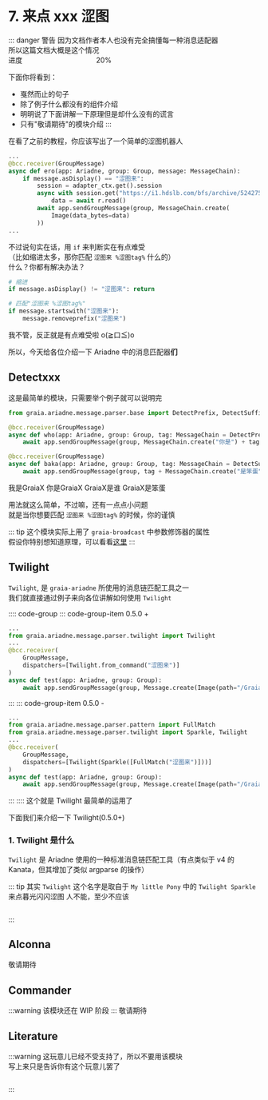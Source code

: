# 7. 来点 xxx 涩图

[>_<]: 真的好多东西啊，好难写，哭唧唧

::: danger 警告
因为文档作者本人也没有完全搞懂每一种消息适配器  
所以这篇文档大概是这个情况  
进度 <progress value="20" max="100"></progress> 20%

下面你将看到：

- 戛然而止的句子
- 除了例子什么都没有的组件介绍
- 明明说了下面讲解一下原理但是却什么没有的谎言
- 只有"敬请期待"的模块介绍
:::

在看了之前的教程，你应该写出了一个简单的涩图机器人

```python
...
@bcc.receiver(GroupMessage)
async def ero(app: Ariadne, group: Group, message: MessageChain):
    if message.asDisplay() == "涩图来":
        session = adapter_ctx.get().session
        async with session.get("https://i1.hdslb.com/bfs/archive/5242750857121e05146d5d5b13a47a2a6dd36e98.jpg") as r:
            data = await r.read()
        await app.sendGroupMessage(group, MessageChain.create(
            Image(data_bytes=data)
        ))
...
```

不过说句实在话，用 `if` 来判断实在有点难受  
（比如缩进太多，那你匹配 `涩图来 %涩图tag%` 什么的）  
什么？你都有解决办法？

```python
# 缩进
if message.asDisplay() != "涩图来": return

# 匹配"涩图来 %涩图tag%"
if message.startswith("涩图来"):
    message.removeprefix("涩图来")
```

我不管，反正就是有点难受啦 o(≧口≦)o

所以，今天给各位介绍一下 Ariadne 中的消息匹配器**们**

## Detectxxx

这是最简单的模块，只需要举个例子就可以说明完

```python
from graia.ariadne.message.parser.base import DetectPrefix, DetectSuffix

@bcc.receiver(GroupMessage)
async def who(app: Ariadne, group: Group, tag: MessageChain = DetectPrefix("我是")):
    await app.sendGroupMessage(group, MessageChain.create("你是") + tag)

@bcc.receiver(GroupMessage)
async def baka(app: Ariadne, group: Group, tag: MessageChain = DetectSuffix("是谁")):
    await app.sendGroupMessage(group, tag + MessageChain.create("是笨蛋"))
```

<ChatPanel title="GraiaX-Community">
  <ChatMessage name="GraiaX" onright>我是GraiaX</ChatMessage>
  <ChatMessage name="EroEroBot" :avatar="$withBase('/avatar/ero.webp')">你是GraiaX</ChatMessage>
  <ChatMessage name="GraiaX" onright>GraiaX是谁</ChatMessage>
  <ChatMessage name="EroEroBot" :avatar="$withBase('/avatar/ero.webp')">GraiaX是笨蛋</ChatMessage>
</ChatPanel>

用法就这么简单，不过嘛，还有一点点小问题  
就是当你想要匹配 `涩图来 %涩图tag%` 的时候，你的谨慎

::: tip
这个模块实际上用了 `graia-broadcast` 中参数修饰器的属性  
假设你特别想知道原理，可以看看[这里](https://autumn-psi.vercel.app/docs/broadcast/basic/decorator)
:::

## Twilight

`Twilight`, 是 `graia-ariadne` 所使用的消息链匹配工具之一  
我们就直接通过例子来向各位讲解如何使用 `Twilight`

:::: code-group
::: code-group-item 0.5.0 +

```python
...
from graia.ariadne.message.parser.twilight import Twilight
...
@bcc.receiver(
    GroupMessage,
    dispatchers=[Twilight.from_command("涩图来")]
)
async def test(app: Ariadne, group: Group):
    await app.sendGroupMessage(group, Message.create(Image(path="/Graiax/EroEroBot/eropic.jpg")))
```

:::
::: code-group-item 0.5.0 -

```python
...
from graia.ariadne.message.parser.pattern import FullMatch
from graia.ariadne.message.parser.twilight import Sparkle, Twilight
...
@bcc.receiver(
    GroupMessage,
    dispatchers=[Twilight(Sparkle([FullMatch("涩图来")]))]
)
async def test(app: Ariadne, group: Group):
    await app.sendGroupMessage(group, Message.create(Image(path="/Graiax/EroEroBot/eropic.jpg")))
```

:::
::::
这个就是 Twilight 最简单的运用了

下面我们来介绍一下 Twilight(0.5.0+)

### 1. Twilight 是什么

`Twilight` 是 Ariadne 使用的一种标准消息链匹配工具（有点类似于 v4 的 Kanata，但其增加了类似 argparse 的操作）

::: tip
其实 `Twilight` 这个名字是取自于 `My little Pony` 中的 `Twilight Sparkle`
<Curtain type="tip">来点暮光闪闪涩图<Curtain type="tip"> 人不能，至少不应该</Curtain></Curtain>
<div style="height:1em"></div>
:::

## Alconna

敬请期待

## Commander

:::warning
该模块还在 WIP 阶段
:::
敬请期待

## Literature

:::warning
这玩意儿已经不受支持了，所以不要用该模块  
<Curtain type="warning">写上来只是告诉你有这个玩意儿罢了</Curtain>
<div style="height:1em"></div>
:::

<style>
progress {
    -webkit-appearance: none;
    background: var(--c-danger);
    border: 0;
    border-radius: 3px;
}

progress::-webkit-progress-bar{
    background-color: var(--c-danger);
    border-radius: 3px;
}

progress::-webkit-progress-value{
    background-color: var(--c-danger-title);
    border-radius: 3px;
}

progress::-moz-progress-bar{
    background-color: var(--c-danger-title);
    border-radius: 3px;
}
</style>

